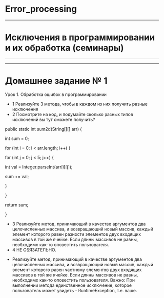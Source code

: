 # **Error_processing**
 
---

# **Исключения в программировании и их обработка (семинары)**
---
--- 

# **Домашнее задание № 1**

Урок 1. Обработка ошибок в программировании

* 1 Реализуйте 3 метода, чтобы в каждом из них получить разные исключения
* 2 Посмотрите на код, и подумайте сколько разных типов исключений вы тут сможете получить?

public static int sum2d(String[][] arr) {

int sum = 0;

for (int i = 0; i < arr.length; i++) {

for (int j = 0; j < 5; j++) {

int val = Integer.parseInt(arr[i][j]);

sum += val;

}

}

return sum;

}

* 3 Реализуйте метод, принимающий в качестве аргументов два целочисленных массива, и возвращающий новый массив, каждый элемент которого равен разности элементов двух входящих массивов в той же ячейке. Если длины массивов не равны, необходимо как-то оповестить пользователя.
* 4 НЕ ОБЯЗАТЕЛЬНО.
-  Реализуйте метод, принимающий в качестве аргументов два целочисленных массива, и возвращающий новый массив, каждый элемент которого равен частному элементов двух входящих массивов в той же ячейке. Если длины массивов не равны, необходимо как-то оповестить пользователя. Важно: При выполнении метода единственное исключение, которое пользователь может увидеть - RuntimeException, т.е. ваше.